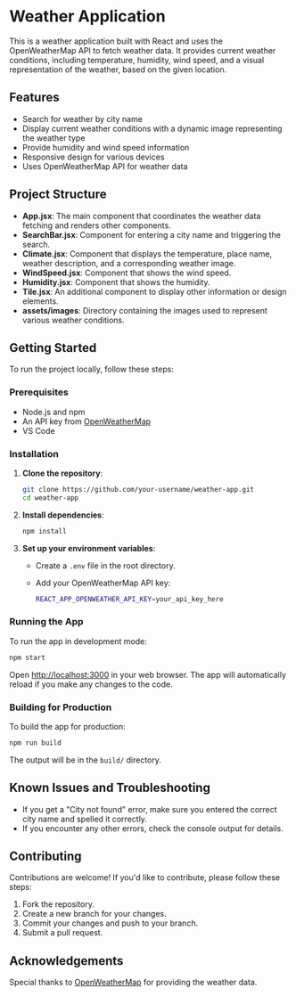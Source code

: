 
# Weather Application

This is a weather application built with React and uses the OpenWeatherMap API to fetch weather data. It provides current weather conditions, including temperature, humidity, wind speed, and a visual representation of the weather, based on the given location.

## Features

- Search for weather by city name
- Display current weather conditions with a dynamic image representing the weather type
- Provide humidity and wind speed information
- Responsive design for various devices
- Uses OpenWeatherMap API for weather data

## Project Structure

- **App.jsx**: The main component that coordinates the weather data fetching and renders other components.
- **SearchBar.jsx**: Component for entering a city name and triggering the search.
- **Climate.jsx**: Component that displays the temperature, place name, weather description, and a corresponding weather image.
- **WindSpeed.jsx**: Component that shows the wind speed.
- **Humidity.jsx**: Component that shows the humidity.
- **Tile.jsx**: An additional component to display other information or design elements.
- **assets/images**: Directory containing the images used to represent various weather conditions.

## Getting Started

To run the project locally, follow these steps:

### Prerequisites

- Node.js and npm
- An API key from [OpenWeatherMap](https://openweathermap.org/)
- VS Code

### Installation

1. **Clone the repository**:

   ```bash
   git clone https://github.com/your-username/weather-app.git
   cd weather-app
   ```

2. **Install dependencies**:

   ```bash
   npm install
   ```

3. **Set up your environment variables**:

   - Create a `.env` file in the root directory.
   - Add your OpenWeatherMap API key:

     ```bash
     REACT_APP_OPENWEATHER_API_KEY=your_api_key_here
     ```

### Running the App

To run the app in development mode:

```bash
npm start
```

Open [http://localhost:3000](http://localhost:3000) in your web browser. The app will automatically reload if you make any changes to the code.

### Building for Production

To build the app for production:

```bash
npm run build
```

The output will be in the `build/` directory.

## Known Issues and Troubleshooting

- If you get a "City not found" error, make sure you entered the correct city name and spelled it correctly.
- If you encounter any other errors, check the console output for details.

## Contributing

Contributions are welcome! If you'd like to contribute, please follow these steps:

1. Fork the repository.
2. Create a new branch for your changes.
3. Commit your changes and push to your branch.
4. Submit a pull request.

## Acknowledgements

Special thanks to [OpenWeatherMap](https://openweathermap.org/) for providing the weather data.
